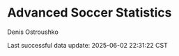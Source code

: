 # Advanced Soccer Statistics
Denis Ostroushko

<!-- gfm -->

Last successful data update: 2025-06-02 22:31:22 CST
